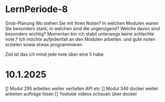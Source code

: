 # LernPeriode-8

Grob-Planung Wo stehen Sie mit Ihren Noten? In welchen Modulen waren Sie besonders stark; in welchen sind die ungenügend? Welche davon sind besonders wichtig? Momentan bin ich stabil unterwegs keine schlechte note.? Ich möchte aufjedenfall an den Modulen arbeiten. und gute noten erzielen sowie etwas programmieren

Ziel ist das ich mind jede note über eine 5 habe


# 10.1.2025
[] Modul 295 arbeiten weiter vertiefen API etc
[] Modul 346 docker weiter arbeiten aufträge lösen
[] Youtube videos schauen über docker
